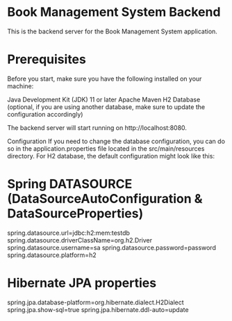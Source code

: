 # Book Management System Backend
This is the backend server for the Book Management System application.

# Prerequisites
Before you start, make sure you have the following installed on your machine:

Java Development Kit (JDK) 11 or later
Apache Maven
H2 Database (optional, if you are using another database, make sure to update the configuration accordingly)

The backend server will start running on http://localhost:8080.

Configuration
If you need to change the database configuration, you can do so in the application.properties file located in the src/main/resources directory. For H2 database, the default configuration might look like this:
# Spring DATASOURCE (DataSourceAutoConfiguration & DataSourceProperties)
spring.datasource.url=jdbc:h2:mem:testdb
spring.datasource.driverClassName=org.h2.Driver
spring.datasource.username=sa
spring.datasource.password=password
spring.datasource.platform=h2

# Hibernate JPA properties
spring.jpa.database-platform=org.hibernate.dialect.H2Dialect
spring.jpa.show-sql=true
spring.jpa.hibernate.ddl-auto=update
